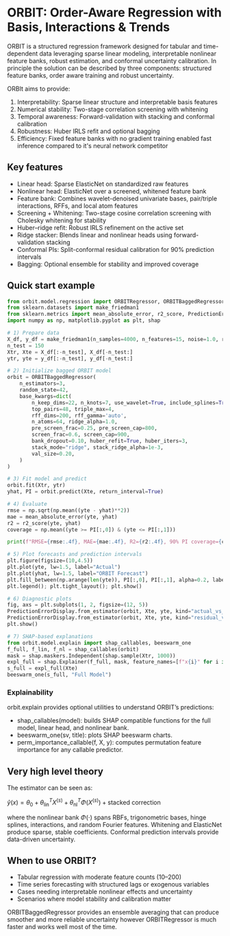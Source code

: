 # ORBIT: Order-Aware Regression with Basis, Interactions & Trends

ORBIT is a structured regression framework designed for tabular and time-dependent data leveraging sparse linear modeling, interpretable nonlinear feature banks, robust estimation, and conformal uncertainty calibration. In principle the solution can be described by three components: structured feature banks, order aware training and robust uncertainty. 

ORBIt aims to provide:
1. Interpretability: Sparse linear structure and interpretable basis features
2. Numerical stability: Two-stage correlation screening with whitening
3. Temporal awareness: Forward-validation with stacking and conformal calibration
4. Robustness: Huber IRLS refit and optional bagging
5. Efficiency: Fixed feature banks with no gradient training enabled fast inference compared to it's neural network competitor

## Key features 

- Linear head: Sparse ElasticNet on standardized raw features
- Nonlinear head: ElasticNet over a screened, whitened feature bank
- Feature bank: Combines wavelet-denoised univariate bases, pair/triple interactions, RFFs, and local atom features
- Screening + Whitening: Two-stage cosine correlation screening with Cholesky whitening for stability
- Huber–ridge refit: Robust IRLS refinement on the active set
- Ridge stacker: Blends linear and nonlinear heads using forward-validation stacking
- Conformal PIs: Split-conformal residual calibration for 90% prediction intervals
- Bagging: Optional ensemble for stability and improved coverage



## Quick start example

``` python
from orbit.model.regression import ORBITRegressor, ORBITBaggedRegressor
from sklearn.datasets import make_friedman1
from sklearn.metrics import mean_absolute_error, r2_score, PredictionErrorDisplay
import numpy as np, matplotlib.pyplot as plt, shap

# 1) Prepare data
X_df, y_df = make_friedman1(n_samples=4000, n_features=15, noise=1.0, random_state=42)
n_test = 150
Xtr, Xte = X_df[:-n_test], X_df[-n_test:]
ytr, yte = y_df[:-n_test], y_df[-n_test:]

# 2) Initialize bagged ORBIT model
orbit = ORBITBaggedRegressor(
    n_estimators=3,
    random_state=42,
    base_kwargs=dict(
        n_keep_dims=22, n_knots=7, use_wavelet=True, include_splines=True,
        top_pairs=48, triple_max=4,
        rff_dims=200, rff_gamma='auto',
        n_atoms=64, ridge_alpha=1.0,
        pre_screen_frac=0.25, pre_screen_cap=800,
        screen_frac=0.6, screen_cap=900,
        bank_dropout=0.10, huber_refit=True, huber_iters=3,
        stack_mode="ridge", stack_ridge_alpha=1e-3,
        val_size=0.20,
    )
)

# 3) Fit model and predict
orbit.fit(Xtr, ytr)
yhat, PI = orbit.predict(Xte, return_interval=True)

# 4) Evaluate
rmse = np.sqrt(np.mean((yte - yhat)**2))
mae = mean_absolute_error(yte, yhat)
r2 = r2_score(yte, yhat)
coverage = np.mean((yte >= PI[:,0]) & (yte <= PI[:,1]))

print(f"RMSE={rmse:.4f}, MAE={mae:.4f}, R2={r2:.4f}, 90% PI coverage={coverage:.3f}")

# 5) Plot forecasts and prediction intervals
plt.figure(figsize=(10,4.5))
plt.plot(yte, lw=1.5, label="Actual")
plt.plot(yhat, lw=1.5, label="ORBIT Forecast")
plt.fill_between(np.arange(len(yte)), PI[:,0], PI[:,1], alpha=0.2, label="90% PI")
plt.legend(); plt.tight_layout(); plt.show()

# 6) Diagnostic plots
fig, axs = plt.subplots(1, 2, figsize=(12, 5))
PredictionErrorDisplay.from_estimator(orbit, Xte, yte, kind="actual_vs_predicted", ax=axs[0])
PredictionErrorDisplay.from_estimator(orbit, Xte, yte, kind="residual_vs_predicted", ax=axs[1])
plt.show()

# 7) SHAP-based explanations
from orbit.model.explain import shap_callables, beeswarm_one
f_full, f_lin, f_nl = shap_callables(orbit)
mask = shap.maskers.Independent(shap.sample(Xtr, 1000))
expl_full = shap.Explainer(f_full, mask, feature_names=[f"x{i}" for i in range(X_df.shape[1])])
s_full = expl_full(Xte)
beeswarm_one(s_full, "Full Model")
```

### Explainability

orbit.explain provides optional utilities to understand ORBIT’s predictions:
- shap_callables(model): builds SHAP compatible functions for the full model, linear head, and nonlinear bank.
- beeswarm_one(sv, title): plots SHAP beeswarm charts.
- perm_importance_callable(f, X, y): computes permutation feature importance for any callable predictor.

## Very high level theory

The estimator can be seen as:

$\hat{y}(x) = \theta_0 + \theta_\text{lin}^T X^{(s)} + \theta_\text{nl}^T \Phi(X^{(s)}) + \text{stacked correction}$

where the nonlinear bank $\Phi(\cdot)$ spans RBFs, trigonometric bases, hinge splines, interactions, and random Fourier features. Whitening and ElasticNet produce sparse, stable coefficients. Conformal prediction intervals provide data-driven uncertainty.

## When to use ORBIT?

- Tabular regression with moderate feature counts (10–200)
- Time series forecasting with structured lags or exogenous variables
- Cases needing interpretable nonlinear effects and uncertainty
- Scenarios where model stability and calibration matter

ORBITBaggedRegressor provides an ensemble averaging that can produce smoother and more reliable uncertainty however ORBITRegressor is much faster and works well most of the time.
